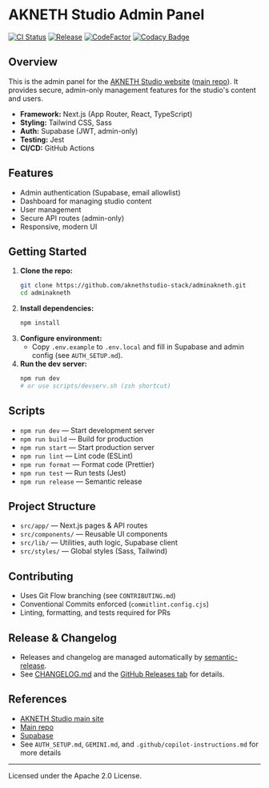 
# AKNETH Studio Admin Panel


[![CI Status](https://github.com/aknethstudio-stack/adminakneth/actions/workflows/ci.yml/badge.svg)](https://github.com/aknethstudio-stack/adminakneth/actions)
[![Release](https://img.shields.io/github/v/release/aknethstudio-stack/adminakneth?label=release)](https://github.com/aknethstudio-stack/adminakneth/releases)
[![CodeFactor](https://www.codefactor.io/repository/github/aknethstudio-stack/adminakneth/badge)](https://www.codefactor.io/repository/github/aknethstudio-stack/adminakneth)
[![Codacy Badge](https://app.codacy.com/project/badge/Grade/f72ff140ed804d7b95a981f5cbdd1014)](https://app.codacy.com/gh/aknethstudio-stack/adminakneth/dashboard?utm_source=gh&utm_medium=referral&utm_content=&utm_campaign=Badge_grade)

## Overview

This is the admin panel for the [AKNETH Studio website](https://akneth-studio.vercel.app) ([main repo](https://github.com/akneth-studio/akneth.studio)). It provides secure, admin-only management features for the studio's content and users.

- **Framework:** Next.js (App Router, React, TypeScript)
- **Styling:** Tailwind CSS, Sass
- **Auth:** Supabase (JWT, admin-only)
- **Testing:** Jest
- **CI/CD:** GitHub Actions

## Features
- Admin authentication (Supabase, email allowlist)
- Dashboard for managing studio content
- User management
- Secure API routes (admin-only)
- Responsive, modern UI

## Getting Started

1. **Clone the repo:**
	```bash
	git clone https://github.com/aknethstudio-stack/adminakneth.git
	cd adminakneth
	```
2. **Install dependencies:**
	```bash
	npm install
	```
3. **Configure environment:**
	- Copy `.env.example` to `.env.local` and fill in Supabase and admin config (see `AUTH_SETUP.md`).
4. **Run the dev server:**
	```bash
	npm run dev
	# or use scripts/devserv.sh (zsh shortcut)
	```

## Scripts
- `npm run dev` — Start development server
- `npm run build` — Build for production
- `npm run start` — Start production server
- `npm run lint` — Lint code (ESLint)
- `npm run format` — Format code (Prettier)
- `npm run test` — Run tests (Jest)
- `npm run release` — Semantic release

## Project Structure
- `src/app/` — Next.js pages & API routes
- `src/components/` — Reusable UI components
- `src/lib/` — Utilities, auth logic, Supabase client
- `src/styles/` — Global styles (Sass, Tailwind)

## Contributing
- Uses Git Flow branching (see `CONTRIBUTING.md`)
- Conventional Commits enforced (`commitlint.config.cjs`)
- Linting, formatting, and tests required for PRs


## Release & Changelog
- Releases and changelog are managed automatically by [semantic-release](https://github.com/semantic-release/semantic-release).
- See [CHANGELOG.md](./CHANGELOG.md) and the [GitHub Releases tab](https://github.com/aknethstudio-stack/adminakneth/releases) for details.

## References
- [AKNETH Studio main site](https://akneth-studio.vercel.app)
- [Main repo](https://github.com/akneth-studio/akneth.studio)
- [Supabase](https://supabase.com/)
- See `AUTH_SETUP.md`, `GEMINI.md`, and `.github/copilot-instructions.md` for more details

---
Licensed under the Apache 2.0 License.
